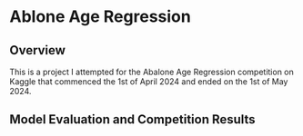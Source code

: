 # Ablone Age Regression
## Overview 
This is a project I attempted for the Abalone Age Regression competition on Kaggle that commenced the 1st of April 2024 and ended on the 1st of May 2024. 
## Model Evaluation and Competition Results
